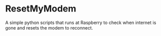 # ResetMyModem

A simple python scripts that runs at Raspberry to check when internet is gone and resets the modem to reconnect.
